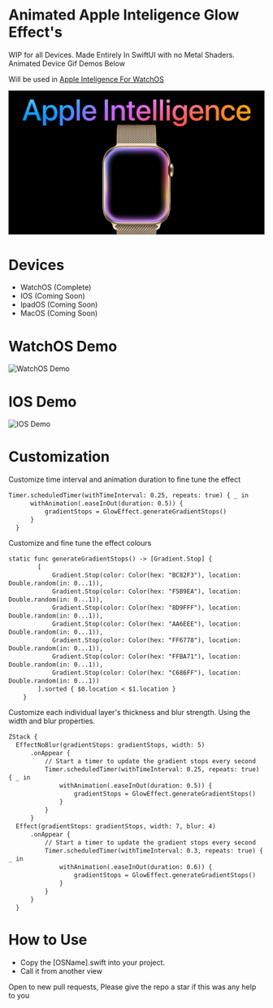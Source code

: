# Animated Apple Inteligence Glow Effect's 
WIP for all Devices.
Made Entirely In SwiftUI with no Metal Shaders.
Animated Device Gif Demos Below

Will be used in [Apple Inteligence For WatchOS](https://github.com/jacobamobin/AppleInteligenceWatchOS)

![Header](ReadMe/Header.png)

# Devices
- WatchOS (Complete)
- IOS (Coming Soon)
- IpadOS (Coming Soon)
- MacOS (Coming Soon)

# WatchOS Demo

![WatchOS Demo](ReadMe/WatchOSDemo.gif)

# IOS Demo 

![IOS Demo](ReadMe/IOSDemo.gif)

# Customization
Customize time interval and animation duration to fine tune the effect
```
Timer.scheduledTimer(withTimeInterval: 0.25, repeats: true) { _ in
      withAnimation(.easeInOut(duration: 0.5)) {
          gradientStops = GlowEffect.generateGradientStops()
      }
  }
```

Customize and fine tune the effect colours
```
static func generateGradientStops() -> [Gradient.Stop] {
        [
            Gradient.Stop(color: Color(hex: "BC82F3"), location: Double.random(in: 0...1)),
            Gradient.Stop(color: Color(hex: "F5B9EA"), location: Double.random(in: 0...1)),
            Gradient.Stop(color: Color(hex: "8D9FFF"), location: Double.random(in: 0...1)),
            Gradient.Stop(color: Color(hex: "AA6EEE"), location: Double.random(in: 0...1)),
            Gradient.Stop(color: Color(hex: "FF6778"), location: Double.random(in: 0...1)),
            Gradient.Stop(color: Color(hex: "FFBA71"), location: Double.random(in: 0...1)),
            Gradient.Stop(color: Color(hex: "C686FF"), location: Double.random(in: 0...1))
        ].sorted { $0.location < $1.location }
    }
```

Customize each individual layer's thickness and blur strength.
Using the width and blur properties.
```
ZStack {
  EffectNoBlur(gradientStops: gradientStops, width: 5)
      .onAppear {
          // Start a timer to update the gradient stops every second
          Timer.scheduledTimer(withTimeInterval: 0.25, repeats: true) { _ in
              withAnimation(.easeInOut(duration: 0.5)) {
                  gradientStops = GlowEffect.generateGradientStops()
              }
          }
      }
  Effect(gradientStops: gradientStops, width: 7, blur: 4)
      .onAppear {
          // Start a timer to update the gradient stops every second
          Timer.scheduledTimer(withTimeInterval: 0.3, repeats: true) { _ in
              withAnimation(.easeInOut(duration: 0.6)) {
                  gradientStops = GlowEffect.generateGradientStops()
              }
          }
      }
  }
```

# How to Use 
- Copy the [OSName].swift into your project.
- Call it from another view 

Open to new pull requests, Please give the repo a star if this was any help to you
